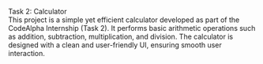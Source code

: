 Task 2: Calculator
<br>
This project is a simple yet efficient calculator developed as part of the CodeAlpha Internship (Task 2). It performs basic arithmetic operations such as addition, subtraction, multiplication, and division. The calculator is designed with a clean and user-friendly UI, ensuring smooth user interaction.
